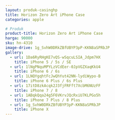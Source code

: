 ```yaml
---
layout: produk-casinghp
title: Horizon Zero Art iPhone Case
categories: apple

# Produk
product-title: Horizon Zero Art iPhone Case
harga: 90000
sku: hn-4310
image-drive: 1g_SvhW0DRkZBfUBYP3pP-KKN8aSPRbJP
gallery:
  - url: 1Da6RyRHgKE7vQS-wSqcuLSIA_Jdpm7HX
    title: iPhone 5 / 5s / SE
  - url: 1lNgPNquMPYLzVCdEer-0JpVGZXaqKkU4
    title: iPhone 6 / 6s
  - url: 1LNQYgqhtFcJwQhYut42NN-lydiWypo-B
    title: iPhone 6 Plus / 6s Plus
  - url: 17itD8zkAcqk2J3fjFRFft7XcbM6NUzFF
    title: iPhone 7 / 8
  - url: 1ABqkQqa24g5F6VKrvJQcRxiU7KLPGo5h
    title: iPhone 7 Plus / 8 Plus
  - url: 1g_SvhW0DRkZBfUBYP3pP-KKN8aSPRbJP
    title: iPhone X
---
```

